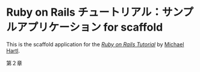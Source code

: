 # Ruby on Rails チュートリアル：サンプルアプリケーション for scaffold

This is the scaffold application for the
[*Ruby on Rails Tutorial*](http://railstutorial.jp/)
by [Michael Hartl](http://michaelhartl.com/).

第２章
